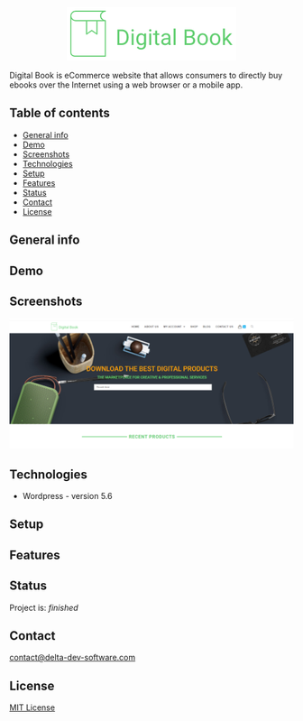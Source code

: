 <p align="center">
<img  src="logo.png"/>
</p>


Digital Book is eCommerce website that allows consumers to directly buy ebooks over the Internet using a web browser or a mobile app.

## Table of contents
* [General info](#general-info)
* [Demo](#demo)
* [Screenshots](#screenshots)
* [Technologies](#technologies)
* [Setup](#setup)
* [Features](#features)
* [Status](#status)
* [Contact](#contact)
* [License](#license)

## General info

## Demo

## Screenshots
<p align="center">
<img  src="screenshot.png"/>
<p>

## Technologies
* Wordpress - version 5.6

## Setup


## Features



## Status
Project is: _finished_

## Contact
contact@delta-dev-software.com

## License
<a href="license.txt">MIT License</a>
